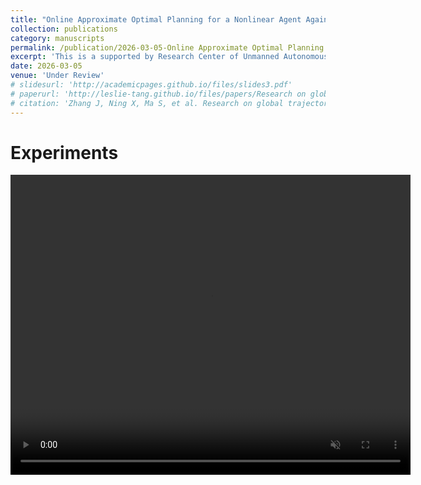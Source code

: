 ```yaml
---
title: "Online Approximate Optimal Planning for a Nonlinear Agent Against Multiple Attackers considering Limited Detection"
collection: publications
category: manuscripts
permalink: /publication/2026-03-05-Online Approximate Optimal Planning for a Nonlinear Agent Against Multiple Attackers considering Limited Detection
excerpt: 'This is a supported by Research Center of Unmanned Autonomous Systems and the Doctor Dissertation of Northwestern Polytechnical University'
date: 2026-03-05
venue: 'Under Review'
# slidesurl: 'http://academicpages.github.io/files/slides3.pdf'
# paperurl: 'http://leslie-tang.github.io/files/papers/Research on global trajectory planning for UAV based on the information interaction and aging mechanism Wolfpack algorithm.pdf'
# citation: 'Zhang J, Ning X, Ma S, et al. Research on global trajectory planning for UAV based on the information interaction and aging mechanism Wolfpack algorithm[J]. Expert Systems with Applications, 2025: 126867.'
---
```


# Experiments
<video width="640" height="480" controls loop="" muted="" aotoplay="">
    <source src="https://github.com/Leslie-Tang/Leslie-Tang.github.io/raw/refs/heads/master/files/videos/Online%20Approximate%20Optimal%20Planning%20for%20a%20Nonlinear%20Agent%20Against%20Multiple%20Attackers%20considering%20Limited%20Detection/experiments.mp4">
</video>